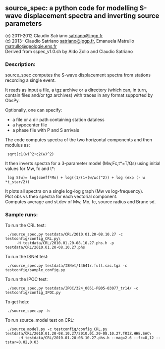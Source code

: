 ## source\_spec: a python code for modelling S-wave displacement spectra and inverting source parameters 
(c) 2011-2012 Claudio Satriano <satriano@ipgp.fr>  
(c) 2013-     Claudio Satriano <satriano@ipgp.fr>,
              Emanuela Matrullo <matrullo@geologie.ens.fr>  
Derived from sspec_v1.0.sh by Aldo Zollo and Claudio Satriano  

### Description:
source_spec computes the S-wave displacement spectra from stations recording a single event. 

It reads as input a file, a tgz archive or a directory (which can, in turn, contain
files and/or tgz archives) with traces in any format supported by ObsPy.

Optionally, one can specify:  
 - a file or a dir path containing station dataless  
 - a hypocenter file  
 - a phase file with P and S arrivals  

The code computes spectra of the two horizontal components and then modulus as:  

     sqrt(c1(w)^2+c2(w)^2)

It then inverts spectra for a 3-parameter model (Mw,Fc,t*=T/Qs) using initial
values for Mw, fc and t*:  

     log S(w)= log(coeff*Mo) + log((1/(1+(w/wc)^2)) + log (exp (- w *t_star/2)) 

It plots all spectra on a single log-log graph (Mw vs log-frequency).  
Plot obs vs theo spectra for each vectorial component.  
Computes average and st.dev of Mw, Mo, fc, source radius and Brune sd.  

### Sample runs:
To run the CRL test:

     ./source_spec.py testdata/CRL/2010.01.20-08.10.27 -c testconfig/config_CRL.py\
         -H testdata/CRL/2010.01.20-08.10.27.phs.h -p testdata/CRL/2010.01.20-08.10.27.phs 

To run the ISNet test:

     ./source_spec.py testdata/ISNet/14641r.full.sac.tgz -c testconfig/sample_config.py

To run the IPOC test:

     ./source_spec.py testdata/IPOC/324_0051-PB05-03077_tr14/ -c testconfig/config_IPOC.py

To get help:

     ./source_spec.py -h

To run source\_model test on CRL:

     ./source_model.py -c testconfig/config_CRL.py testdata/CRL/2010.01.20-08.10.27/2010.01.20-08.10.27.TRIZ.HHE.SAC\
          -H testdata/CRL/2010.01.20-08.10.27.phs.h --mag=2.6 --fc=8,12 --tstar=0.02,0.03   
